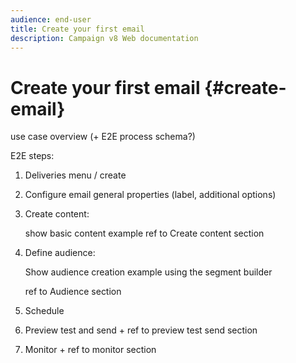 ```yaml
---
audience: end-user
title: Create your first email
description: Campaign v8 Web documentation
---
```

# Create your first email {#create-email}

use case overview (+ E2E process schema?)

E2E steps:

1. Deliveries menu / create
1. Configure email general properties (label, additional options)
1. Create content: 

    show basic content example 
    ref to Create content section


1. Define audience: 

    Show audience creation example using the segment builder

    ref to Audience section

1. Schedule
1. Preview test and send + ref to preview test send section
1. Monitor + ref to monitor section
